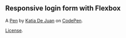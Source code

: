 Responsive login form with Flexbox
----------------------------------


A [Pen](https://codepen.io/Katiae/pen/RgKOPv) by [Katia De Juan](http://codepen.io/Katiae) on [CodePen](http://codepen.io/).

[License](https://codepen.io/Katiae/pen/RgKOPv/license).